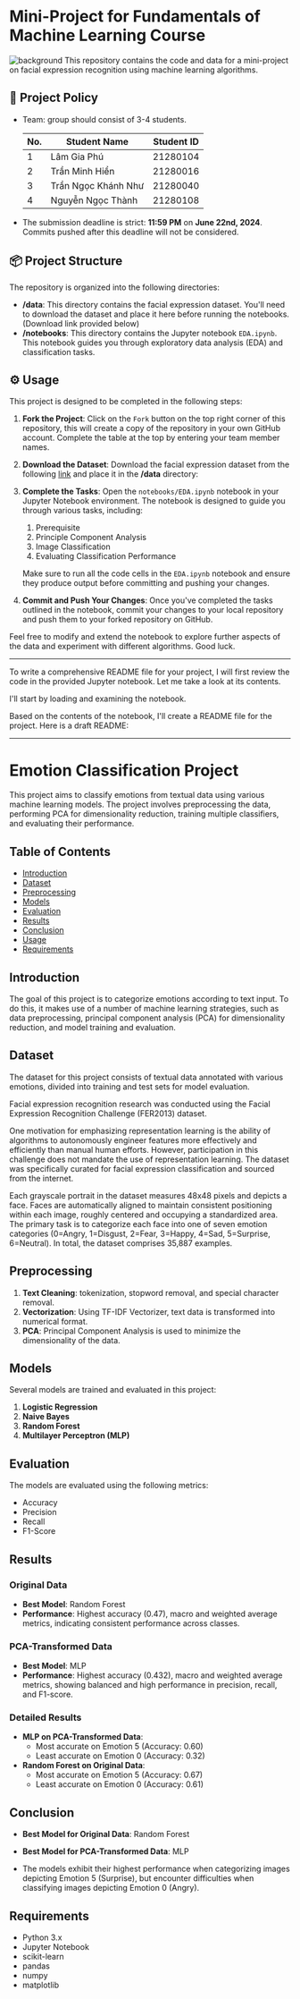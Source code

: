 # Mini-Project for Fundamentals of Machine Learning Course
![background](./materials/ai_wp.jpg)
This repository contains the code and data for a mini-project on facial expression recognition using machine learning algorithms.

## 📑 Project Policy
- Team: group should consist of 3-4 students.

    |No.| Student Name    | Student ID |
    | --------| -------- | ------- |
    |1|Lâm Gia Phú|21280104|
    |2|Trần Minh Hiển|21280016|
    |3|Trần Ngọc Khánh Như|21280040|
    |4|Nguyễn Ngọc Thành|21280108|

- The submission deadline is strict: **11:59 PM** on **June 22nd, 2024**. Commits pushed after this deadline will not be considered.

## 📦 Project Structure

The repository is organized into the following directories:

- **/data**: This directory contains the facial expression dataset. You'll need to download the dataset and place it here before running the notebooks. (Download link provided below)
- **/notebooks**: This directory contains the Jupyter notebook ```EDA.ipynb```. This notebook guides you through exploratory data analysis (EDA) and classification tasks.

## ⚙️ Usage

This project is designed to be completed in the following steps:

1. **Fork the Project**: Click on the ```Fork``` button on the top right corner of this repository, this will create a copy of the repository in your own GitHub account. Complete the table at the top by entering your team member names.

2. **Download the Dataset**: Download the facial expression dataset from the following [link](https://mega.nz/file/foM2wDaa#GPGyspdUB2WV-fATL-ZvYj3i4FqgbVKyct413gxg3rE) and place it in the **/data** directory:

3. **Complete the Tasks**: Open the ```notebooks/EDA.ipynb``` notebook in your Jupyter Notebook environment. The notebook is designed to guide you through various tasks, including:
    
    1. Prerequisite
    2. Principle Component Analysis
    3. Image Classification
    4. Evaluating Classification Performance 

    Make sure to run all the code cells in the ```EDA.ipynb``` notebook and ensure they produce output before committing and pushing your changes.

5. **Commit and Push Your Changes**: Once you've completed the tasks outlined in the notebook, commit your changes to your local repository and push them to your forked repository on GitHub.


Feel free to modify and extend the notebook to explore further aspects of the data and experiment with different algorithms. Good luck.



-------------------------------------------------------------------------------------------------------------------------------------------------------

To write a comprehensive README file for your project, I will first review the code in the provided Jupyter notebook. Let me take a look at its contents.

I'll start by loading and examining the notebook.

Based on the contents of the notebook, I'll create a README file for the project. Here is a draft README:

---

# Emotion Classification Project

This project aims to classify emotions from textual data using various machine learning models. The project involves preprocessing the data, performing PCA for dimensionality reduction, training multiple classifiers, and evaluating their performance.

## Table of Contents

- [Introduction](#introduction)
- [Dataset](#dataset)
- [Preprocessing](#preprocessing)
- [Models](#models)
- [Evaluation](#evaluation)
- [Results](#results)
- [Conclusion](#conclusion)
- [Usage](#usage)
- [Requirements](#requirements)


## Introduction

The goal of this project is to categorize emotions according to text input. To do this, it makes use of a number of machine learning strategies, such as data preprocessing, principal component analysis (PCA) for dimensionality reduction, and model training and evaluation.

## Dataset

The dataset for this project consists of textual data annotated with various emotions, divided into training and test sets for model evaluation.

Facial expression recognition research was conducted using the Facial Expression Recognition Challenge (FER2013) dataset.

One motivation for emphasizing representation learning is the ability of algorithms to autonomously engineer features more effectively and efficiently than manual human efforts. However, participation in this challenge does not mandate the use of representation learning. The dataset was specifically curated for facial expression classification and sourced from the internet.

Each grayscale portrait in the dataset measures 48x48 pixels and depicts a face. Faces are automatically aligned to maintain consistent positioning within each image, roughly centered and occupying a standardized area. The primary task is to categorize each face into one of seven emotion categories (0=Angry, 1=Disgust, 2=Fear, 3=Happy, 4=Sad, 5=Surprise, 6=Neutral). In total, the dataset comprises 35,887 examples.


## Preprocessing

1. **Text Cleaning**: tokenization, stopword removal, and special character removal.
2. **Vectorization**: Using TF-IDF Vectorizer, text data is transformed into numerical format.
3. **PCA**: Principal Component Analysis is used to minimize the dimensionality of the data.
## Models

Several models are trained and evaluated in this project:
1. **Logistic Regression**
2. **Naive Bayes**
3. **Random Forest**
4. **Multilayer Perceptron (MLP)**

## Evaluation

The models are evaluated using the following metrics:
- Accuracy
- Precision
- Recall
- F1-Score

## Results

### Original Data
- **Best Model**: Random Forest
- **Performance**: Highest accuracy (0.47), macro and weighted average metrics, indicating consistent performance across classes.

### PCA-Transformed Data
- **Best Model**: MLP
- **Performance**: Highest accuracy (0.432), macro and weighted average metrics, showing balanced and high performance in precision, recall, and F1-score.

### Detailed Results
- **MLP on PCA-Transformed Data**:
  - Most accurate on Emotion 5 (Accuracy: 0.60)
  - Least accurate on Emotion 0 (Accuracy: 0.32)
- **Random Forest on Original Data**:
  - Most accurate on Emotion 5 (Accuracy: 0.67)
  - Least accurate on Emotion 0 (Accuracy: 0.61)

## Conclusion

- **Best Model for Original Data**: Random Forest
- **Best Model for PCA-Transformed Data**: MLP

- The models exhibit their highest performance when categorizing images depicting Emotion 5 (Surprise), but encounter difficulties when classifying images depicting Emotion 0 (Angry).

## Requirements

- Python 3.x
- Jupyter Notebook
- scikit-learn
- pandas
- numpy
- matplotlib








